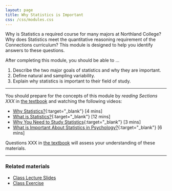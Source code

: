 ```yaml
---
layout: page
title: Why Statistics is Important
css: /css/modules.css
---
```


<div class="ILOs">
<p>Why is Statistics a required course for many majors at Northland College?  Why does Statistics meet the quantitative reasoning requirement of the Connections curriculum?  This module is designed to help you identify answers to these questions.</p>

<p>After completing this module, you should be able to ...</p>

<ol>
  <li>Describe the two major goals of statistics and why they are important.</li>
  <li>Define natural and sampling variability.</li>
  <li>Explain why statistics is important to their field of study.</li>
</ol>
</div>

----

You should prepare for the concepts of this module by *reading Sections XXX* in [the textbook](../../book/) and watching the following videos:

* [Why Statistics?](https://www.youtube.com/v/yxXsPc0bphQ?version=3&autoplay=1){:target="_blank"} [4 mins]
* [What is Statistics?](https://www.youtube.com/v/5YsiVJFSwGo?version=3&start=35&autoplay=1){:target="_blank"} [12 mins]
* [Why You Need to Study Statistics](https://www.youtube.com/v/wV0Ks7aS7YI?version=3&autoplay=1){:target="_blank"} [3 mins]
* [What is Important About Statistics in Psychology?](https://www.youtube.com/v/yl_yuxHFIXc?version=3&start=18&end=333&autoplay=1){:target="_blank"} [6 mins]

Questions XXX in [the textbook](../../book/) will assess your understanding of these materials.

----

### Related materials

* [Class Lecture Slides](PPT.pptx)
* [Class Exercise](CE.html)
